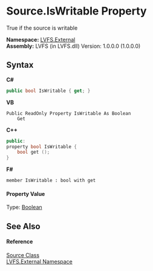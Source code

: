 # Source.IsWritable Property 
 

True if the source is writable

**Namespace:**&nbsp;<a href="ce38c3d6-f720-9c09-02a8-24d191d963ed">LVFS.External</a><br />**Assembly:**&nbsp;LVFS (in LVFS.dll) Version: 1.0.0.0 (1.0.0.0)

## Syntax

**C#**<br />
``` C#
public bool IsWritable { get; }
```

**VB**<br />
``` VB
Public ReadOnly Property IsWritable As Boolean
	Get
```

**C++**<br />
``` C++
public:
property bool IsWritable {
	bool get ();
}
```

**F#**<br />
``` F#
member IsWritable : bool with get

```


#### Property Value
Type: <a href="http://msdn2.microsoft.com/en-us/library/a28wyd50" target="_blank">Boolean</a>

## See Also


#### Reference
<a href="05c85d1b-e4e2-db6e-96e7-2b1e8b63402d">Source Class</a><br /><a href="ce38c3d6-f720-9c09-02a8-24d191d963ed">LVFS.External Namespace</a><br />